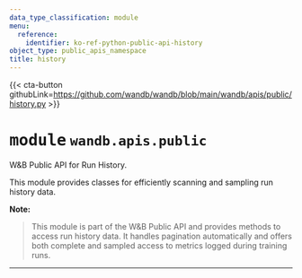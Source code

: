 ```yaml
---
data_type_classification: module
menu:
  reference:
    identifier: ko-ref-python-public-api-history
object_type: public_apis_namespace
title: history
---
```


{{< cta-button githubLink=https://github.com/wandb/wandb/blob/main/wandb/apis/public/history.py >}}




# <kbd>module</kbd> `wandb.apis.public`
W&B Public API for Run History. 

This module provides classes for efficiently scanning and sampling run history data. 



**Note:**

> This module is part of the W&B Public API and provides methods to access run history data. It handles pagination automatically and offers both complete and sampled access to metrics logged during training runs. 



---